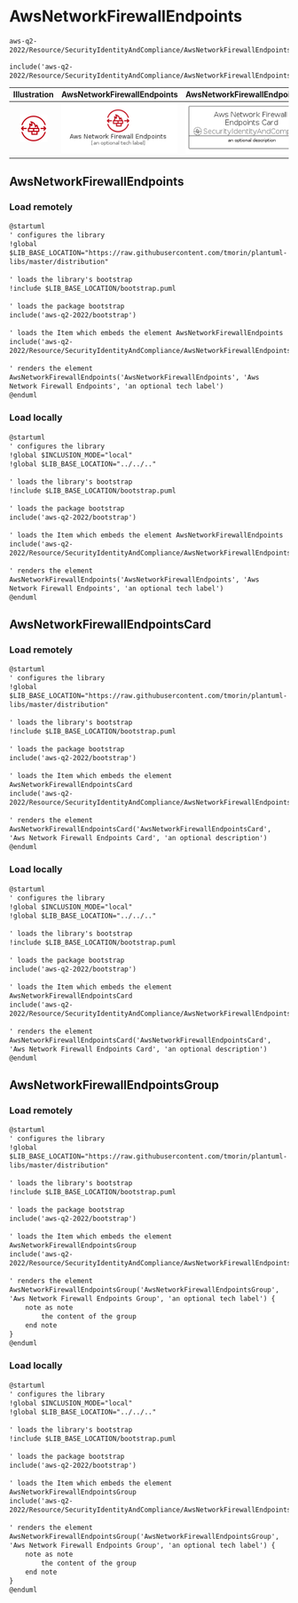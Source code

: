 # AwsNetworkFirewallEndpoints


```text
aws-q2-2022/Resource/SecurityIdentityAndCompliance/AwsNetworkFirewallEndpoints
```

```text
include('aws-q2-2022/Resource/SecurityIdentityAndCompliance/AwsNetworkFirewallEndpoints')
```



| Illustration | AwsNetworkFirewallEndpoints | AwsNetworkFirewallEndpointsCard | AwsNetworkFirewallEndpointsGroup |
| :---: | :---: | :---: | :---: |
| ![illustration for Illustration](../../../aws-q2-2022/Resource/SecurityIdentityAndCompliance/AwsNetworkFirewallEndpoints.png) | ![illustration for AwsNetworkFirewallEndpoints](../../../aws-q2-2022/Resource/SecurityIdentityAndCompliance/AwsNetworkFirewallEndpoints.Local.png) | ![illustration for AwsNetworkFirewallEndpointsCard](../../../aws-q2-2022/Resource/SecurityIdentityAndCompliance/AwsNetworkFirewallEndpointsCard.Local.png) | ![illustration for AwsNetworkFirewallEndpointsGroup](../../../aws-q2-2022/Resource/SecurityIdentityAndCompliance/AwsNetworkFirewallEndpointsGroup.Local.png) |




## AwsNetworkFirewallEndpoints

### Load remotely
```plantuml
@startuml
' configures the library
!global $LIB_BASE_LOCATION="https://raw.githubusercontent.com/tmorin/plantuml-libs/master/distribution"

' loads the library's bootstrap
!include $LIB_BASE_LOCATION/bootstrap.puml

' loads the package bootstrap
include('aws-q2-2022/bootstrap')

' loads the Item which embeds the element AwsNetworkFirewallEndpoints
include('aws-q2-2022/Resource/SecurityIdentityAndCompliance/AwsNetworkFirewallEndpoints')

' renders the element
AwsNetworkFirewallEndpoints('AwsNetworkFirewallEndpoints', 'Aws Network Firewall Endpoints', 'an optional tech label')
@enduml
```

### Load locally
```plantuml
@startuml
' configures the library
!global $INCLUSION_MODE="local"
!global $LIB_BASE_LOCATION="../../.."

' loads the library's bootstrap
!include $LIB_BASE_LOCATION/bootstrap.puml

' loads the package bootstrap
include('aws-q2-2022/bootstrap')

' loads the Item which embeds the element AwsNetworkFirewallEndpoints
include('aws-q2-2022/Resource/SecurityIdentityAndCompliance/AwsNetworkFirewallEndpoints')

' renders the element
AwsNetworkFirewallEndpoints('AwsNetworkFirewallEndpoints', 'Aws Network Firewall Endpoints', 'an optional tech label')
@enduml
```

## AwsNetworkFirewallEndpointsCard

### Load remotely
```plantuml
@startuml
' configures the library
!global $LIB_BASE_LOCATION="https://raw.githubusercontent.com/tmorin/plantuml-libs/master/distribution"

' loads the library's bootstrap
!include $LIB_BASE_LOCATION/bootstrap.puml

' loads the package bootstrap
include('aws-q2-2022/bootstrap')

' loads the Item which embeds the element AwsNetworkFirewallEndpointsCard
include('aws-q2-2022/Resource/SecurityIdentityAndCompliance/AwsNetworkFirewallEndpoints')

' renders the element
AwsNetworkFirewallEndpointsCard('AwsNetworkFirewallEndpointsCard', 'Aws Network Firewall Endpoints Card', 'an optional description')
@enduml
```

### Load locally
```plantuml
@startuml
' configures the library
!global $INCLUSION_MODE="local"
!global $LIB_BASE_LOCATION="../../.."

' loads the library's bootstrap
!include $LIB_BASE_LOCATION/bootstrap.puml

' loads the package bootstrap
include('aws-q2-2022/bootstrap')

' loads the Item which embeds the element AwsNetworkFirewallEndpointsCard
include('aws-q2-2022/Resource/SecurityIdentityAndCompliance/AwsNetworkFirewallEndpoints')

' renders the element
AwsNetworkFirewallEndpointsCard('AwsNetworkFirewallEndpointsCard', 'Aws Network Firewall Endpoints Card', 'an optional description')
@enduml
```

## AwsNetworkFirewallEndpointsGroup

### Load remotely
```plantuml
@startuml
' configures the library
!global $LIB_BASE_LOCATION="https://raw.githubusercontent.com/tmorin/plantuml-libs/master/distribution"

' loads the library's bootstrap
!include $LIB_BASE_LOCATION/bootstrap.puml

' loads the package bootstrap
include('aws-q2-2022/bootstrap')

' loads the Item which embeds the element AwsNetworkFirewallEndpointsGroup
include('aws-q2-2022/Resource/SecurityIdentityAndCompliance/AwsNetworkFirewallEndpoints')

' renders the element
AwsNetworkFirewallEndpointsGroup('AwsNetworkFirewallEndpointsGroup', 'Aws Network Firewall Endpoints Group', 'an optional tech label') {
    note as note
        the content of the group
    end note
}
@enduml
```

### Load locally
```plantuml
@startuml
' configures the library
!global $INCLUSION_MODE="local"
!global $LIB_BASE_LOCATION="../../.."

' loads the library's bootstrap
!include $LIB_BASE_LOCATION/bootstrap.puml

' loads the package bootstrap
include('aws-q2-2022/bootstrap')

' loads the Item which embeds the element AwsNetworkFirewallEndpointsGroup
include('aws-q2-2022/Resource/SecurityIdentityAndCompliance/AwsNetworkFirewallEndpoints')

' renders the element
AwsNetworkFirewallEndpointsGroup('AwsNetworkFirewallEndpointsGroup', 'Aws Network Firewall Endpoints Group', 'an optional tech label') {
    note as note
        the content of the group
    end note
}
@enduml
```

